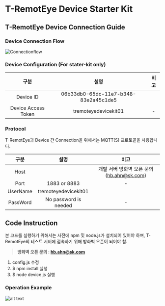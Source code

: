 # T-RemotEye Device Starter Kit

## T-RemotEye Device Connection Guide


### Device Connection Flow
![Connectionflow](https://github.com/tremoteye/device-starter-kit/blob/master/images/Screenshot2.png)

### Device Configuration (For stater-kit only)
| 구분   |      설명      |  비고  |
|:----------:|:-------------:|:------:|
| Device ID | 06b33db0-65dc-11e7-b348-83e2a45c1de5 | |
| Device Access Token |   tremoteyedevicekit01  |  - |


### Protocol
T-RemotEye과 Device 간 Connection을 위해서는 MQTT(S) 프로토콜을 사용합니다.

| 구분   |      설명      |  비고  |
|:----------:|:-------------:|:------:|
| Host |   | 개발 서버 방화벽 오픈 문의 (hb.ahn@sk.com) |
| Port |   1883 or 8883   |  - |
| UserName | tremoteyedevicekit01 |  |
| PassWord | No password is needed |      -   |

## Code Instruction
본 코드를 실행하기 위해서는 사전에 npm 및 node.js가 설치되어 있어야 하며, T-RemotEye의 테스트 서버에 접속하기 위해 방화벽 오픈이 되어야 함.<br>
>**방화벽 오픈 문의 : hb.ahn@sk.com**

1.  config.js 수정
2.  $ npm install 실행
3.  $ node device.js 실행

### Operation Example
![alt text](https://github.com/tremoteye/device-starter-kit/blob/master/images/Screenshot1.png)
